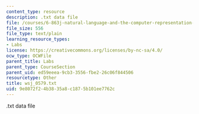 ```yaml
---
content_type: resource
description: .txt data file
file: /courses/6-863j-natural-language-and-the-computer-representation-of-knowledge-spring-2003/9e8072f24b3835a8c1875b101ee7762c_wsj_0579.txt
file_size: 556
file_type: text/plain
learning_resource_types:
- Labs
license: https://creativecommons.org/licenses/by-nc-sa/4.0/
ocw_type: OCWFile
parent_title: Labs
parent_type: CourseSection
parent_uid: ed59eeea-9cb3-3556-fbe2-26c06f844506
resourcetype: Other
title: wsj_0579.txt
uid: 9e8072f2-4b38-35a8-c187-5b101ee7762c
---
```

.txt data file